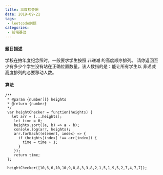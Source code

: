 ```yaml
---
title: 高度检查器
date: 2019-09-21
tags:
 - leetcode刷题
categories:
 - 前端基础
---
```


#### 题目描述

学校在拍年度纪念照时，一般要求学生按照 非递减 的高度顺序排列。
请你返回至少有多少个学生没有站在正确位置数量。该人数指的是：能让所有学生以 非递减 高度排列的必要移动人数。

#### 算法

```
/**
 * @param {number[]} heights
 * @return {number}
 */
 var heightChecker = function(heights) {
   let arr = [...heights];
    let time = 0;
    heights.sort((a, b) => a - b);
    console.log(arr, heights);
    arr.forEach((element, index) => {
      if (heights[index] !== arr[index]) {
        time = time + 1;
      }
    });
    return time;
 };

 heightChecker([10,6,6,10,10,9,8,8,3,3,8,2,1,5,1,9,5,2,7,4,7,7]);

```
